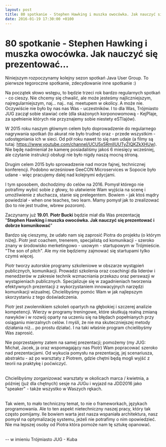 ```yaml
---
layout: post
title: 80 spotkanie - Stephen Hawking i muszka owocówka. Jak nauczyć się prezentować...
date: 2016-01-19 17:30:00 +0100
---
```

# 80 spotkanie - Stephen Hawking i muszka owocówka. Jak nauczyć się prezentować...

<p>Niniejszym rozpoczynamy kolejny sezon spotkań Java User Group. To pierwsze tegoroczne spotkanie, zdecydowanie inne spotkanie :)</p> <p>Na początek słowo wstępu, to będzie trzeci rok bardzo regularnych spotkań - co cieszy. Nie chcemy się chwalić, ale może jesteśmy najliczniejszym, najregularniejszym, naj... naj.. naj. meetupem w okolicy. A może nie. Oczywiście nie było by nas nas Was - uczestników. I to dla Was, Trójmiasto JUG zaczął sobie stawiać cele (dla skażonych korponowomową - KejPIaje, za spełnienie których nie przyznajemy sobie niestety eSTIajów).</p> <p>W 2015 roku naszym głównym celem było doprowadzenie do regularnego nagrywania spotkań (to akurat nie było trudne) oraz - przede wszystkim - udostępniania ich w sieci. Od pół roku nawet to się nam udaje (a filmy są tutaj: <a href="https://www.youtube.com/channel/UCU5x5RmlIUUTyZIQKZkXHUw"><a href="https://www.youtube.com/channel/UCU5x5RmlIUUTyZIQKZkXHUw" class="embedded">https://www.youtube.com/channel/UCU5x5RmlIUUTyZIQKZkXHUw</a></a>). Nie będę nadmieniał że kamerę posiadaliśmy jakoś 6 miesięcy wcześniej, ale czytanie instrukcji obsługi nie było nigdy naszą mocną stroną.</p> <p>Drugim celem 2015 było sprowadzenie nad morze fajnej, technicznej konferencji. Podobno wrześniowe GeeCON Microservices w Sopocie było udane - więc pracujemy dalej nad kolejnymi edycjami.</p> <p>I tym sposobem, dochodzimy do celów na 2016. Pomysł którego nie potrafimy wybić sobie z głowy, to ułatwienie Wam wyjścia na scenę i umożliwienie z słuchacza, stanie się prelegentem. Bowiem - jak ktoś mądry powiedział - when one teaches, two learn. Mamy pomysł jak to zrealizować (bo to nie jest trudne, wbrew pozorom).</p> <p>Zaczynamy już <b>19.01</b>. <b>Piotr Bucki</b> będzie miał dla Was prezentację "<b>Stephen Hawking i muszka owocówka. Jak nauczyć się prezentować i dobrze komunikować</b>"</p> <p>Bardzo się cieszymy, że udało nam się zaprosić Piotra do projektu (o którym niżej). Piotr jest coachem, trenerem, specjalistą od komunikacji - szeroko znany w środowisko merketingowo - uxowym - startupowym w Trójmieście. "The son of pitch". Ale my nie będziemy zajmować się startupami tylko czymś więcej.</p> <p>Piotr tworzy autorskie programy szkoleniowe w obszarze wystąpień publicznych, komunikacji. Prowadzi szkolenia oraz coachingi dla liderów i menedżerów w zakresie technik wzmacniania przekazu oraz perswazji w wystąpieniach publicznych. Specjalizuje się w zagadnieniach tworzenia efektywnych prezentacji z wykorzystaniem innowacyjnych narzędzi komunikacji wizualnej. Chcielibyśmy pomóc Wam w jak najlepszym skorzystaniu z tego doświadczenia.</p> <p>Piotr jest zwolennikiem szkoleń opartych na głębokiej i szczerej analizie kompetencji. Wierzy w programy treningowe, które skutkują realną zmianą nawyków i w rozwój oparty na uczeniu się na błędach popełnianych przy osiąganiu mierzalnych celów. I myśli, że nie ma skuteczniejszej metody działania niż... po prostu działać. I na taki właśnie program chcielibyśmy Was zaprosić.</p> <p>Nie poprzestajemy zatem na samej prezentacji; pomożemy (my JUG: Michał, Jacek, ja oraz wspomagający nas Piotr) Wam popracować szeroko nad prezentacjami. Od wykucia pomysłu na prezentację, jej scenariusza, abstraktu - aż po warsztaty z Piotrem, gdzie chętni będą mogli wyjść z teorii na praktykę i poćwiczyć.</p> <p><br/>Chcielibyśmy zorganizować warsztaty w okolicach marca / kwietnia, a później (już dla chętnych) sesje na JUGu i wyjazd na JDD2016 jako "speaker" - także wszystko w Waszych rękach.</p> <p><br/>Tak wiem, to mało techniczny temat, to nie o frameworkach, językach programowania. Ale to ten aspekt nietechniczny naszej pracy, który tak często pomijamy. Ile bowiem warta jest nasza wspaniała architektura, nasz pomysł na optymalizację systemu, jeżeli nie potrafimy o nim opowiedzieć. Nie ma lepszej osoby od Piotra która pomoże nam tę sztukę opanować.</p> <p><br/>-- w imieniu Trójmiasto JUG - Kuba</p>

